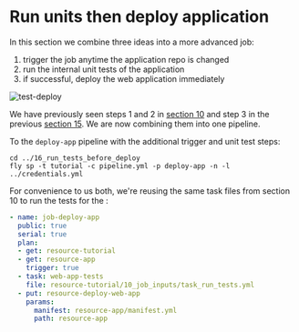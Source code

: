 # Run units then deploy application

In this section we combine three ideas into a more advanced job:

1. trigger the job anytime the application repo is changed
1. run the internal unit tests of the application
1. if successful, deploy the web application immediately

![test-deploy](http://cl.ly/283i2x2y0z2h/download/Image%202016-03-01%20at%2010.34.14%20am.png)

We have previously seen steps 1 and 2 in [section 10](https://github.com/jgf/concourse-tutorial#10---using-resource-inputs-in-job-tasks) and step 3 in the previous [section 15](https://github.com/jgf/concourse-tutorial/tree/master/15_deploy_cloudfoundry_app). We are now combining them into one pipeline.

To the `deploy-app` pipeline with the additional trigger and unit test steps:

```
cd ../16_run_tests_before_deploy
fly sp -t tutorial -c pipeline.yml -p deploy-app -n -l ../credentials.yml
```

For convenience to us both, we're reusing the same task files from section 10 to run the tests for the :

```yaml
- name: job-deploy-app
  public: true
  serial: true
  plan:
  - get: resource-tutorial
  - get: resource-app
    trigger: true
  - task: web-app-tests
    file: resource-tutorial/10_job_inputs/task_run_tests.yml
  - put: resource-deploy-web-app
    params:
      manifest: resource-app/manifest.yml
      path: resource-app
```
